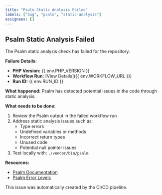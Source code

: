 ```yaml
---
title: "Psalm Static Analysis Failed"
labels: ["bug", "psalm", "static-analysis"]
assignees: []
---
```


## Psalm Static Analysis Failed

The Psalm static analysis check has failed for the repository.

**Failure Details:**
- **PHP Version:** {{ env.PHP_VERSION }}
- **Workflow Run:** [View Details]({{ env.WORKFLOW_URL }})
- **Run ID:** {{ env.RUN_ID }}

**What happened:**
Psalm has detected potential issues in the code through static analysis.

**What needs to be done:**
1. Review the Psalm output in the failed workflow run
2. Address static analysis issues such as:
   - Type errors
   - Undefined variables or methods
   - Incorrect return types
   - Unused code
   - Potential null pointer issues
3. Test locally with: `./vendor/bin/psalm`

**Resources:**
- [Psalm Documentation](https://psalm.dev/)
- [Psalm Error Levels](https://psalm.dev/docs/running_psalm/error_levels/)

This issue was automatically created by the CI/CD pipeline.
